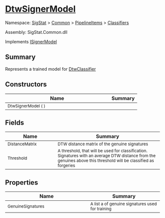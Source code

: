 # [DtwSignerModel](./DtwSignerModel.md)

Namespace: [SigStat]() > [Common](./../../README.md) > [PipelineItems]() > [Classifiers](./README.md)

Assembly: SigStat.Common.dll

Implements [ISignerModel](./../../Pipeline/ISignerModel.md)

## Summary
Represents a trained model for [DtwClassifier](https://github.com/hargitomi97/sigstat/blob/master/docs/md/SigStat/Common/PipelineItems/Classifiers/DtwClassifier.md)

## Constructors

| Name | Summary | 
| --- | --- | 
| <sub>DtwSignerModel (  )</sub><img style="cursor:not-allowed;" width=200/>| <sub></sub>| <br>


## Fields

| Name | Summary | 
| --- | --- | 
| <sub>DistanceMatrix</sub><img style="cursor:not-allowed;" width=200/>| <sub>DTW distance matrix of the genuine signatures</sub>| <br>
| <sub>Threshold</sub><img style="cursor:not-allowed;" width=200/>| <sub>A threshold, that will be used for classification. Signatures with  an average DTW distance from the genuines above this threshold will  be classified as forgeries</sub>| <br>


## Properties

| Name | Summary | 
| --- | --- | 
| <sub>GenuineSignatures</sub><img style="cursor:not-allowed;" width=200/>| <sub>A list a of genuine signatures used for training</sub>| <br>


